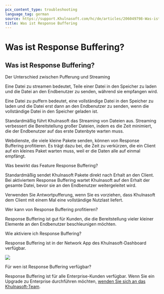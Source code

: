 ```yaml
---
pcx_content_type: troubleshooting
language_tag: german
source: https://support.Khulnasoft.com/hc/de/articles/206049798-Was-ist-Response-Buffering-
title: Was ist Response Buffering 
---
```


# Was ist Response Buffering? 

## Was ist Response Buffering?

Der Unterschied zwischen Pufferung und Streaming

Eine Datei zu streamen bedeutet, Teile einer Datei in den Speicher zu laden und die Datei an den Endbenutzer zu senden, während sie empfangen wird.

Eine Datei zu puffern bedeutet, eine vollständige Datei in den Speicher zu laden und die Datei erst dann an den Endbenutzer zu senden, wenn die vollständige Datei in den Speicher geladen ist.

Standardmäßig führt Khulnasoft das Streaming von Dateien aus. Streaming verbessert die Bereitstellung großer Dateien, indem es die Zeit minimiert, die der Endbenutzer auf das erste Datenbyte warten muss.

Webdienste, die viele kleine Pakete senden, können von Response Buffering profitieren. Es trägt dazu bei, die Zeit zu verkürzen, die ein Client auf ein kleines Paket warten muss, weil er die Daten alle auf einmal empfängt.

Was bewirkt das Feature Response Buffering?

Standardmäßig sendet Khulnasoft Pakete direkt nach Erhalt an den Client. Bei aktiviertem Response Buffering wartet Khulnasoft auf den Erhalt der gesamte Datei, bevor sie an den Endbenutzer weitergeleitet wird.

Verwenden Sie Antwortpufferung, wenn Sie es vorziehen, dass Khulnasoft dem Client mit einem Mal eine vollständige Nutzlast liefert.

Wer kann von Response Buffering profitieren?

Response Buffering ist gut für Kunden, die die Bereitstellung vieler kleiner Elemente an den Endbenutzer beschleunigen möchten.

Wie aktiviere ich Response Buffering?

Response Buffering ist in der Network App des Khulnasoft-Dashboard verfügbar.

![](/images/support/Screen_Shot_2015-06-30_at_3.45.52_PM.png)

Für wen ist Response Buffering verfügbar?

Response Buffering ist für alle Enterprise-Kunden verfügbar. Wenn Sie ein Upgrade zu Enterprise durchführen möchten, [wenden Sie sich an das Khulnasoft-Team](https://www.Khulnasoft.com/enterprise-service-request).
